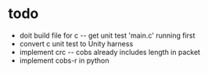 todo
====
- doit build file for c
-- get unit test 'main.c' running first
- convert c unit test to Unity harness
- implement crc
-- cobs already includes length in packet
- implement cobs-r in python
